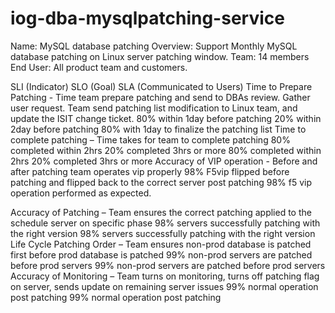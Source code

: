 # iog-dba-mysqlpatching-service

Name: MySQL database patching
Overview: Support Monthly MySQL database patching on Linux server patching window. 
Team: 14 members
End User: All product team and customers. 

SLI (Indicator)	SLO (Goal)	SLA (Communicated to Users)
Time to Prepare Patching - Time team prepare patching and send to DBAs review. Gather user request. Team send patching list modification to Linux team, and update the ISIT change ticket.	80% within 1day before patching
20% within 2day before patching	80% with 1day to finalize the patching list 
Time to complete patching – Time takes for team to complete patching	80% completed within 2hrs
20% completed 3hrs or more	80% completed within 2hrs
20% completed 3hrs or more
Accuracy of VIP operation - Before and after patching team operates vip properly	98% F5vip flipped before patching and flipped back to the correct server post patching	98% f5 vip operation performed as expected.

Accuracy of Patching – Team ensures the correct patching applied to the schedule server on specific phase	98% servers successfully patching with the right version	98% servers successfully patching with the right version
Life Cycle Patching Order – Team ensures non-prod database is patched first before prod database is patched	99% non-prod servers are patched before prod servers	99% non-prod servers are patched before prod servers
Accuracy of Monitoring – Team turns on monitoring, turns off patching flag on server, sends update on remaining server issues  	99% normal operation post patching	99% normal operation post patching

